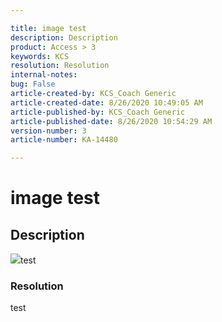 ```yaml
---

title: image test  
description: Description  
product: Access > 3  
keywords: KCS  
resolution: Resolution  
internal-notes:   
bug: False  
article-created-by: KCS_Coach Generic  
article-created-date: 8/26/2020 10:49:05 AM  
article-published-by: KCS_Coach Generic  
article-published-date: 8/26/2020 10:54:29 AM  
version-number: 3  
article-number: KA-14480

---
```


# image test

## Description

![](https://adobe.sharepoint.com/sites/D365Attachments-Non-Prod/knowledgearticle/image%20test_B7E44AC289E7EA11A817000D3A98F7E7/image%20%2810%29.png)test  
 ![]()  

### Resolution

test

